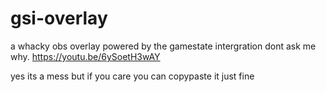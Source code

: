 # gsi-overlay
a whacky obs overlay powered by the gamestate intergration dont ask me why. https://youtu.be/6ySoetH3wAY

yes its a mess but if you care you can copypaste it just fine
